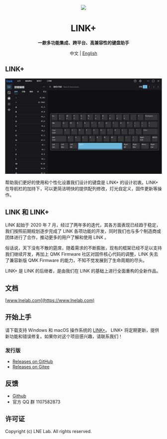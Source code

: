 <p align="center">
  <img width="200px" src="https://www.lnelab.com/link_logo.svg" />
</p>

<h1 align="center">LINK+</h1>
<p align="center"><b>一款多功能集成、跨平台、高兼容性的键盘助手</b></p>
<p align="center">中文 | <a href="README.en.md">English</a> </p>

## LINK+

![LINK+](assets/preview.png "LINK+")

帮助我们更好的使用和个性化设置我们设计的键盘是 LINK+ 的设计初衷。LINK+ 在导航栏的加持下，可以更简洁明快的提供配列修改，灯光自定义，固件更新等操作。

## LINK 和 LINK+

LINK 起始于 2020 年 7 月，经过了两年多的迭代，其各方面表现已经趋于稳定，我们按照前期规划逐步完成了 LINK 各项功能的开发，同时我们也与多个制造商或团体进行了合作，推动更多的用户了解和使用 LINK 。

俗话说，天下没有不散的筵席，随着需求的不断膨胀，现有的框架已经不足以支持我们继续开发，再加上 QMK Firmware 社区对固件核心代码的调整，LINK 失去了兼容新版 QMK Firmware 的能力，不知不觉发展到了生命周期的尽头。

LINK+ 是 LINK 的后继者，是由我们在 LINK 的基础上进行全面重构的全新作品。

## 文档

[www.lnelab.com](https://www.lnelab.com)

## 开始上手

请下载支持 Windows 和 macOS 操作系统的 [LINK+](https://github.com/lnelab/link-plus/releases)。 LINK+ 将定期更新，提供新功能和错误修复。如果你对这个项目感兴趣，请联系我们！

### 发行版
* [Releases on GitHub](https://github.com/lnelab/link-plus/releases)
* [Releases on Gitee](https://gitee.com/lne-lab/link-plus/releases)

## 反馈
* [Github](https://github.com/lnelab/link-plus/issues)
* 官方 QQ 群 1107582873

## 许可证
Copyright (c) LNE Lab. All rights reserved.

